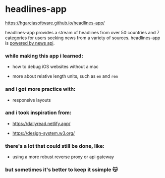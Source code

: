 # headlines-app

https://hgarciasoftware.github.io/headlines-app/

headlines-app provides a stream of headlines from over 50 countries and 7 categories for users seeking news from a variety of sources. headlines-app is [powered by news api](https://newsapi.org/).

### while making this app i learned:

- how to debug iOS websites without a mac

- more about relative length units, such as `em` and `rem`

### and i got more practice with:

- responsive layouts

### and i took inspiration from:

- https://dailyread.netlify.app/

- https://design-system.w3.org/

### there's a lot that could still be done, like:

- using a more robust reverse proxy or api gateway

### but sometimes it's better to keep it ssimple :kissing_cat:
